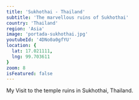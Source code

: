 ```yaml
---
title: 'Sukhothai - Thailand'
subtitle: 'The marvellous ruins of Sukhothai'
country: 'Thailand'
region: 'Asia'
image: 'portada-sukhothai.jpg'
youtubeId: '4DNo0a0gfYU'
location: {
  lat: 17.021111,
  lng: 99.703611
}
zoom: 8
isFeatured: false
---
```


My Visit to the temple ruins in Sukhothai, Thailand.